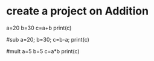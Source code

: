 # create a project on Addition 
a=20
b=30
c=a+b
print(c)

#sub
a=20;
b=30;
c=b-a;
print(c)

#mult
a=5
b=5
c=a*b
print(c)

